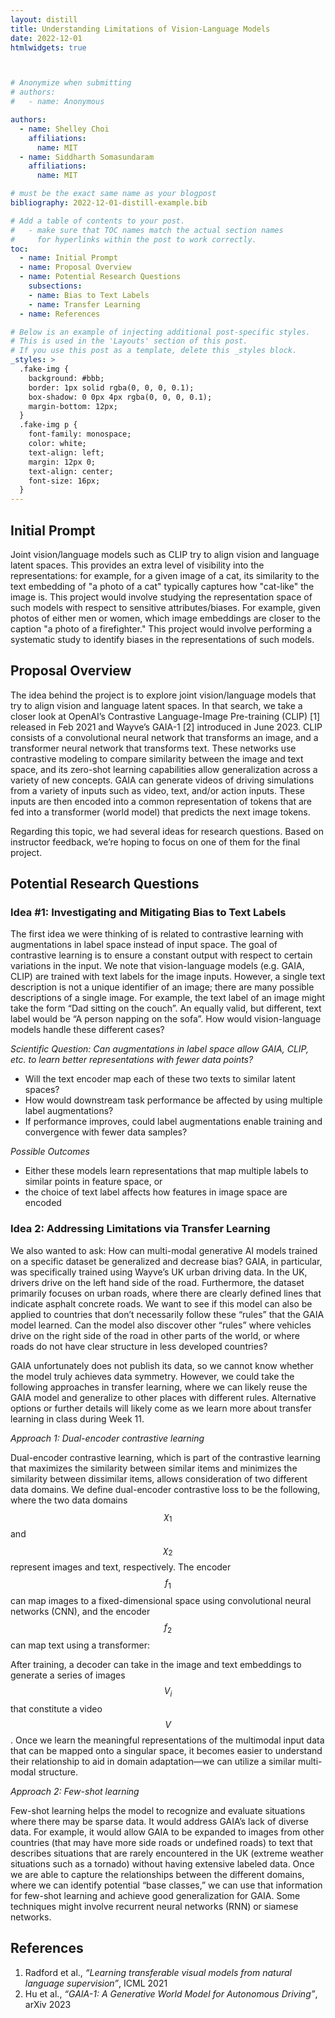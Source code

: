 ```yaml
---
layout: distill
title: Understanding Limitations of Vision-Language Models
date: 2022-12-01
htmlwidgets: true



# Anonymize when submitting
# authors:
#   - name: Anonymous

authors:
  - name: Shelley Choi
    affiliations:
      name: MIT
  - name: Siddharth Somasundaram
    affiliations:
      name: MIT

# must be the exact same name as your blogpost
bibliography: 2022-12-01-distill-example.bib  

# Add a table of contents to your post.
#   - make sure that TOC names match the actual section names
#     for hyperlinks within the post to work correctly.
toc:
  - name: Initial Prompt
  - name: Proposal Overview
  - name: Potential Research Questions
    subsections:
    - name: Bias to Text Labels
    - name: Transfer Learning
  - name: References

# Below is an example of injecting additional post-specific styles.
# This is used in the 'Layouts' section of this post.
# If you use this post as a template, delete this _styles block.
_styles: >
  .fake-img {
    background: #bbb;
    border: 1px solid rgba(0, 0, 0, 0.1);
    box-shadow: 0 0px 4px rgba(0, 0, 0, 0.1);
    margin-bottom: 12px;
  }
  .fake-img p {
    font-family: monospace;
    color: white;
    text-align: left;
    margin: 12px 0;
    text-align: center;
    font-size: 16px;
  }
---
```


## Initial Prompt 

Joint vision/language models such as CLIP try to align vision and language latent spaces. This provides an extra level of visibility into the representations: for example, for a given image of a cat, its similarity to the text embedding of "a photo of a cat" typically captures how "cat-like" the image is. This project would involve studying the representation space of such models with respect to sensitive attributes/biases. For example, given photos of either men or women, which image embeddings are closer to the caption "a photo of a firefighter." This project would involve performing a systematic study to identify biases in the representations of such models. 

## Proposal Overview

The idea behind the project is to explore joint vision/language models that try to align vision and language latent spaces. In that search, we take a closer look at OpenAI’s Contrastive Language-Image Pre-training (CLIP) [1] released in Feb 2021 and Wayve’s GAIA-1 [2] introduced in June 2023. CLIP consists of a convolutional neural network that transforms an image, and a transformer neural network that transforms text. These networks use contrastive modeling to compare similarity between the image and text space, and its zero-shot learning capabilities allow generalization across a variety of new concepts. GAIA can generate videos of driving simulations from a variety of inputs such as video, text, and/or action inputs. These inputs are then encoded into a common representation of tokens that are fed into a transformer (world model) that predicts the next image tokens.

Regarding this topic, we had several ideas for research questions. Based on instructor feedback, we’re hoping to focus on one of them for the final project.


## Potential Research Questions
### Idea #1: Investigating and Mitigating Bias to Text Labels

The first idea we were thinking of is related to contrastive learning with augmentations in label space instead of input space. The goal of contrastive learning is to ensure a constant output with respect to certain variations in the input. We note that vision-language models (e.g. GAIA, CLIP) are trained with text labels for the image inputs. However, a single text description is not a unique identifier of an image; there are many possible descriptions of a single image. For example, the text label of an image might take the form “Dad sitting on the couch”. An equally valid, but different, text label would be “A person napping on the sofa”. How would vision-language models handle these different cases?

*Scientific Question: Can augmentations in label space allow GAIA, CLIP, etc. to learn better representations with fewer data points?*

- Will the text encoder map each of these two texts to similar latent spaces? 
- How would downstream task performance be affected by using multiple label augmentations? 
- If performance improves, could label augmentations enable training and convergence with fewer data samples?

*Possible Outcomes*
- Either these models learn representations that map multiple labels to similar points in feature space, or
- the choice of text label affects how features in image space are encoded

### Idea 2: Addressing Limitations via Transfer Learning
We also wanted to ask: How can multi-modal generative AI models trained on a specific dataset be generalized and decrease bias? GAIA, in particular, was specifically trained using Wayve’s UK urban driving data. In the UK, drivers drive on the left hand side of the road. Furthermore, the dataset primarily focuses on urban roads, where there are clearly defined lines that indicate asphalt concrete roads. We want to see if this model can also be applied to countries that don’t necessarily follow these “rules” that the GAIA model learned. Can the model also discover other “rules” where vehicles drive on the right side of the road in other parts of the world, or where roads do not have clear structure in less developed countries? 
 
GAIA unfortunately does not publish its data, so we cannot know whether the model truly achieves data symmetry. However, we could take the following approaches in transfer learning, where we can likely reuse the GAIA model and generalize to other places with different rules. Alternative options or further details will likely come as we learn more about transfer learning in class during Week 11. 

*Approach 1: Dual-encoder contrastive learning*

Dual-encoder contrastive learning, which is part of the contrastive learning that maximizes the similarity between similar items and minimizes the similarity between dissimilar items, allows consideration of two different data domains.
We define dual-encoder contrastive loss to be the following, where the two data domains $$\chi_1$$ and $$\chi_2$$ represent images and text, respectively. The encoder $$f_1$$ can map images to a fixed-dimensional space using convolutional neural networks (CNN), and the encoder $$f_2$$ can map text using a transformer:


After training, a decoder can take in the image and text embeddings to generate a series of images $$V_i$$ that constitute a video $$V$$. Once we learn the meaningful representations of the multimodal input data that can be mapped onto a singular space, it becomes easier to understand their relationship to aid in domain adaptation—we can utilize a similar multi-modal structure. 


*Approach 2: Few-shot learning*

Few-shot learning helps the model to recognize and evaluate situations where there may be sparse data. It would address GAIA’s lack of diverse data. For example, it would allow GAIA to be expanded to images from other countries (that may have more side roads or undefined roads) to text that describes situations that are rarely encountered in the UK (extreme weather situations such as a tornado) without having extensive labeled data.
Once we are able to capture the relationships between the different domains, where we can identify potential “base classes,” we can use that information for few-shot learning and achieve good generalization for GAIA. Some techniques might involve recurrent neural networks (RNN) or siamese networks.

## References
1. Radford et al., *“Learning transferable visual models from natural language supervision”*, ICML 2021
2. Hu et al., *“GAIA-1: A Generative World Model for Autonomous Driving”*, arXiv 2023


